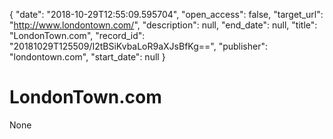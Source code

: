 {
  "date": "2018-10-29T12:55:09.595704", 
  "open_access": false, 
  "target_url": "http://www.londontown.com/", 
  "description": null, 
  "end_date": null, 
  "title": "LondonTown.com", 
  "record_id": "20181029T125509/I2tBSiKvbaLoR9aXJsBfKg==", 
  "publisher": "londontown.com", 
  "start_date": null
}

# LondonTown.com

None
